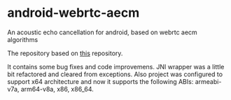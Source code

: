 # android-webrtc-aecm
An acoustic echo cancellation for android, based on webrtc aecm algorithms

The repository based on [this](https://github.com/lhc180/webrtc-based-android-aecm) repository.

It contains some bug fixes and code improvemens. JNI wrapper was a little bit refactored and cleared from exceptions.
Also project was configured to support x64 architecture and now it supports the following ABIs: armeabi-v7a, arm64-v8a, x86, x86_64.
